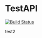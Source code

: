 # TestAPI

[![Build Status](https://dev.azure.com/norshiervani0999/cloudassignment/_apis/build/status/NorShiervani.TestAPI?branchName=master)](https://dev.azure.com/norshiervani0999/cloudassignment/_build/latest?definitionId=1&branchName=master)

test2
